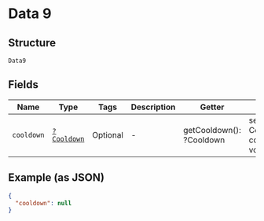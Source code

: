 
# Data 9

## Structure

`Data9`

## Fields

| Name | Type | Tags | Description | Getter | Setter |
|  --- | --- | --- | --- | --- | --- |
| `cooldown` | [`?Cooldown`](../../doc/models/cooldown.md) | Optional | - | getCooldown(): ?Cooldown | setCooldown(?Cooldown cooldown): void |

## Example (as JSON)

```json
{
  "cooldown": null
}
```

